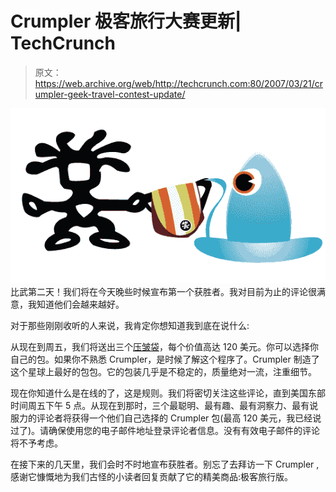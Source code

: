 # Crumpler 极客旅行大赛更新| TechCrunch

> 原文：<https://web.archive.org/web/http://techcrunch.com:80/2007/03/21/crumpler-geek-travel-contest-update/>

![](img/ee0be13723935cc97a09bef88d96266a.png)
比武第二天！我们将在今天晚些时候宣布第一个获胜者。我对目前为止的评论很满意，我知道他们会越来越好。

对于那些刚刚收听的人来说，我肯定你想知道我到底在说什么:

从现在到周五，我们将送出三个[压皱袋](https://web.archive.org/web/20160420231002/http://www.crumplerbags.com/)，每个价值高达 120 美元。你可以选择你自己的包。如果你不熟悉 Crumpler，是时候了解这个程序了。Crumpler 制造了这个星球上最好的包包。它的包装几乎是不稳定的，质量绝对一流，注重细节。

现在你知道什么是在线的了，这是规则。我们将密切关注这些评论，直到美国东部时间周五下午 5 点。从现在到那时，三个最聪明、最有趣、最有洞察力、最有说服力的评论者将获得一个他们自己选择的 Crumpler 包(最高 120 美元，我已经说过了)。请确保使用您的电子邮件地址登录评论者信息。没有有效电子邮件的评论将不予考虑。

在接下来的几天里，我们会时不时地宣布获胜者。别忘了去拜访一下 Crumpler ,感谢它慷慨地为我们古怪的小读者回复贡献了它的精美商品:极客旅行版。